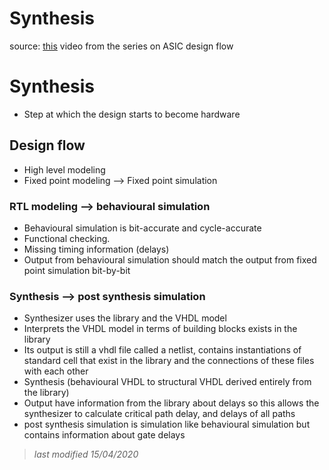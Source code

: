 # Synthesis
source: [this](https://www.youtube.com/watch?v=IxcAvkb2EoY&list=PLyWAP9QBe16qWQzq_IQtGKO9Yz8QvCWvY&index=12&t=0s) video from the series on ASIC design flow

# Synthesis
- Step at which the design starts to become hardware

## Design flow
- High level modeling 
- Fixed point modeling --> Fixed point simulation

### RTL modeling --> behavioural simulation
- Behavioural simulation is bit-accurate and cycle-accurate 
- Functional checking.
- Missing timing information (delays)
- Output from behavioural simulation should match the output from fixed point simulation bit-by-bit

### Synthesis --> post synthesis simulation
- Synthesizer uses the library and the VHDL model 
- Interprets the VHDL model in terms of building blocks exists in the library
- Its output is still a vhdl file called a netlist, contains instantiations of standard cell that exist in the library and the connections of these files with each other
- Synthesis (behavioural VHDL to structural VHDL derived entirely from the library)
- Output have information from the library about delays so this allows the synthesizer to calculate critical path delay, and delays of all paths
- post synthesis simulation is simulation like behavioural simulation but contains information about gate delays

> *last modified 15/04/2020*
